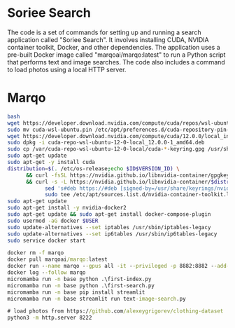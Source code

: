 # Soriee Search

The code is a set of commands for setting up and running a search application called "Soriee Search". It involves installing CUDA, NVIDIA container toolkit, Docker, and other dependencies. The application uses a pre-built Docker image called "marqoai/marqo:latest" to run a Python script that performs text and image searches. The code also includes a command to load photos using a local HTTP server.

# Marqo

```bash
bash
wget https://developer.download.nvidia.com/compute/cuda/repos/wsl-ubuntu/x86_64/cuda-wsl-ubuntu.pin
sudo mv cuda-wsl-ubuntu.pin /etc/apt/preferences.d/cuda-repository-pin-600
wget https://developer.download.nvidia.com/compute/cuda/12.0.0/local_installers/cuda-repo-wsl-ubuntu-12-0-local_12.0.0-1_amd64.deb
sudo dpkg -i cuda-repo-wsl-ubuntu-12-0-local_12.0.0-1_amd64.deb
sudo cp /var/cuda-repo-wsl-ubuntu-12-0-local/cuda-*-keyring.gpg /usr/share/keyrings/
sudo apt-get update
sudo apt-get -y install cuda
distribution=$(. /etc/os-release;echo $ID$VERSION_ID) \
      && curl -fsSL https://nvidia.github.io/libnvidia-container/gpgkey | sudo gpg --dearmor -o /usr/share/keyrings/nvidia-container-toolkit-keyring.gpg \
      && curl -s -L https://nvidia.github.io/libnvidia-container/$distribution/libnvidia-container.list | \
            sed 's#deb https://#deb [signed-by=/usr/share/keyrings/nvidia-container-toolkit-keyring.gpg] https://#g' | \
            sudo tee /etc/apt/sources.list.d/nvidia-container-toolkit.list
sudo apt-get update
sudo apt-get install -y nvidia-docker2
sudo apt-get update && sudo apt-get install docker-compose-plugin
sudo usermod -aG docker $USER
sudo update-alternatives --set iptables /usr/sbin/iptables-legacy
sudo update-alternatives --set ip6tables /usr/sbin/ip6tables-legacy
sudo service docker start
```

```bat
docker rm -f marqo
docker pull marqoai/marqo:latest
docker run --name marqo --gpus all -it --privileged -p 8882:8882 --add-host host.docker.internal:host-gateway marqoai/marqo:latest
docker log --follow marqo
micromamba run -n base python .\first-index.py
micromamba run -n base python .\first-search.py
micromamba run -n base pip install streamlit
micromamba run -n base streamlit run text-image-search.py
```

```bat
# load photos from https://github.com/alexeygrigorev/clothing-dataset
python3 -m http.server 8222
```